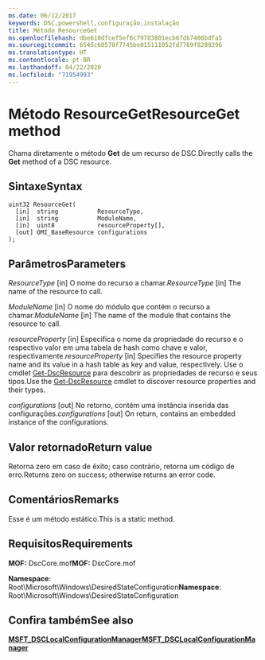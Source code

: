 ```yaml
---
ms.date: 06/12/2017
keywords: DSC,powershell,configuração,instalação
title: Método ResourceGet
ms.openlocfilehash: dbe610dfcef5ef6c79783801ecb6fdb7408bdfa5
ms.sourcegitcommit: 6545c60578f7745be015111052fd7769f8289296
ms.translationtype: HT
ms.contentlocale: pt-BR
ms.lasthandoff: 04/22/2020
ms.locfileid: "71954993"
---
```

# <a name="resourceget-method"></a><span data-ttu-id="7066c-103">Método ResourceGet</span><span class="sxs-lookup"><span data-stu-id="7066c-103">ResourceGet method</span></span>

<span data-ttu-id="7066c-104">Chama diretamente o método **Get** de um recurso de DSC.</span><span class="sxs-lookup"><span data-stu-id="7066c-104">Directly calls the **Get** method of a DSC resource.</span></span>

## <a name="syntax"></a><span data-ttu-id="7066c-105">Sintaxe</span><span class="sxs-lookup"><span data-stu-id="7066c-105">Syntax</span></span>

```mof
uint32 ResourceGet(
  [in]  string           ResourceType,
  [in]  string           ModuleName,
  [in]  uint8            resourceProperty[],
  [out] OMI_BaseResource configurations
);
```

## <a name="parameters"></a><span data-ttu-id="7066c-106">Parâmetros</span><span class="sxs-lookup"><span data-stu-id="7066c-106">Parameters</span></span>

<span data-ttu-id="7066c-107">*ResourceType* \[in\] O nome do recurso a chamar.</span><span class="sxs-lookup"><span data-stu-id="7066c-107">*ResourceType* \[in\] The name of the resource to call.</span></span>

<span data-ttu-id="7066c-108">*ModuleName* \[in\] O nome do módulo que contém o recurso a chamar.</span><span class="sxs-lookup"><span data-stu-id="7066c-108">*ModuleName* \[in\] The name of the module that contains the resource to call.</span></span>

<span data-ttu-id="7066c-109">*resourceProperty* \[in\] Especifica o nome da propriedade do recurso e o respectivo valor em uma tabela de hash como chave e valor, respectivamente.</span><span class="sxs-lookup"><span data-stu-id="7066c-109">*resourceProperty* \[in\] Specifies the resource property name and its value in a hash table as key and value, respectively.</span></span> <span data-ttu-id="7066c-110">Use o cmdlet [Get-DscResource](/powershell/module/PSDesiredStateConfiguration/Get-DscResource) para descobrir as propriedades de recurso e seus tipos.</span><span class="sxs-lookup"><span data-stu-id="7066c-110">Use the [Get-DscResource](/powershell/module/PSDesiredStateConfiguration/Get-DscResource) cmdlet to discover resource properties and their types.</span></span>

<span data-ttu-id="7066c-111">*configurations* \[out\] No retorno, contém uma instância inserida das configurações.</span><span class="sxs-lookup"><span data-stu-id="7066c-111">*configurations* \[out\] On return, contains an embedded instance of the configurations.</span></span>

## <a name="return-value"></a><span data-ttu-id="7066c-112">Valor retornado</span><span class="sxs-lookup"><span data-stu-id="7066c-112">Return value</span></span>

<span data-ttu-id="7066c-113">Retorna zero em caso de êxito; caso contrário, retorna um código de erro.</span><span class="sxs-lookup"><span data-stu-id="7066c-113">Returns zero on success; otherwise returns an error code.</span></span>

## <a name="remarks"></a><span data-ttu-id="7066c-114">Comentários</span><span class="sxs-lookup"><span data-stu-id="7066c-114">Remarks</span></span>

<span data-ttu-id="7066c-115">Esse é um método estático.</span><span class="sxs-lookup"><span data-stu-id="7066c-115">This is a static method.</span></span>

## <a name="requirements"></a><span data-ttu-id="7066c-116">Requisitos</span><span class="sxs-lookup"><span data-stu-id="7066c-116">Requirements</span></span>

<span data-ttu-id="7066c-117">**MOF:** DscCore.mof</span><span class="sxs-lookup"><span data-stu-id="7066c-117">**MOF:** DscCore.mof</span></span>

<span data-ttu-id="7066c-118">**Namespace**: Root\Microsoft\Windows\DesiredStateConfiguration</span><span class="sxs-lookup"><span data-stu-id="7066c-118">**Namespace**: Root\Microsoft\Windows\DesiredStateConfiguration</span></span>

## <a name="see-also"></a><span data-ttu-id="7066c-119">Confira também</span><span class="sxs-lookup"><span data-stu-id="7066c-119">See also</span></span>

[<span data-ttu-id="7066c-120">**MSFT_DSCLocalConfigurationManager**</span><span class="sxs-lookup"><span data-stu-id="7066c-120">**MSFT_DSCLocalConfigurationManager**</span></span>](msft-dsclocalconfigurationmanager.md)
